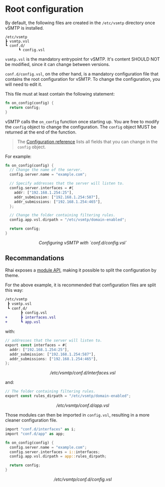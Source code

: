 # Root configuration

By default, the following files are created in the `/etc/vsmtp` directory once vSMTP is installed.

```
/etc/vsmtp
┣ vsmtp.vsl
┗ conf.d/
      ┗ config.vsl
```

`vsmtp.vsl` is the mandatory entrypoint for vSMTP. It's content SHOULD NOT be modified, since it can change between versions.

`conf.d/config.vsl`, on the other hand, is a mandatory configuration file that contains the root configuration for vSMTP. To change the configuration, you will need to edit it.

This file must at least contain the following statement:

```rust
fn on_config(config) {
  return config;
}
```

vSMTP calls the `on_config` function once starting up. You are free to modify the `config` object to change the configuration. The `config` object MUST be returned at the end of the function.

> The [Configuration reference](/ref/config-file.md) lists all fields that you can change in the `config` object.

For example:

```rust
fn on_config(config) {
  // Change the name of the server.
  config.server.name = "example.com";

  // Specify addresses that the server will listen to.
  config.server.interfaces = #{
    addr: ["192.168.1.254:25"],
    addr_submission: ["192.168.1.254:587"],
    addr_submissions: ["192.168.1.254:465"],
  };

  // Change the folder containing filtering rules.
  config.app.vsl.dirpath = "/etc/vsmtp/domain-enabled";

  return config;
}
```

<p style="text-align: center;"> <i>Configuring vSMTP with `conf.d/config.vsl`</i> </p>

## Recommandations

Rhai exposes a [module API](https://rhai.rs/book/language/modules/index.html), making it possible to split the configuration by theme.

For the above example, it is recommended that configuration files are split this way:

```diff
/etc/vsmtp
 ┣ vsmtp.vsl
 ┗ conf.d/
       ┣ config.vsl
+      ┣ interfaces.vsl
+      ┗ app.vsl
```

with:

```rust
// addresses that the server will listen to.
export const interfaces = #{
  addr: ["192.168.1.254:25"],
  addr_submission: ["192.168.1.254:587"],
  addr_submissions: ["192.168.1.254:465"],
};
```

<p style="text-align: center;"> <i>/etc/vsmtp/conf.d/interfaces.vsl</i> </p>

and:

```rust
// The folder containing filtering rules.
export const rules_dirpath = "/etc/vsmtp/domain-enabled";
```

<p style="text-align: center;"> <i>/etc/vsmtp/conf.d/app.vsl</i> </p>

Those modules can then be imported in `config.vsl`, resulting in a more cleaner configuration file.

```rust
import "conf.d/interfaces" as i;
import "conf.d/app" as app;

fn on_config(config) {
  config.server.name = "example.com";
  config.server.interfaces = i::interfaces;
  config.app.vsl.dirpath = app::rules_dirpath;

  return config;
}
```

<p style="text-align: center;"> <i>/etc/vsmtp/conf.d/config.vsl</i> </p>